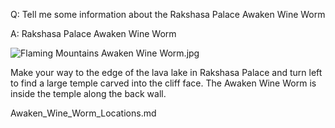 Q: Tell me some information about the Rakshasa Palace Awaken Wine Worm

A:
Rakshasa Palace Awaken Wine Worm

![Flaming Mountains Awaken Wine Worm.jpg](https://oyster.ignimgs.com/mediawiki/apis.ign.com/black-myth-wukong/1/1b/Flaming_Mountains_Awaken_Wine_Worm.jpg)

Make your way to the edge of the lava lake in Rakshasa Palace and turn left to find a large temple carved into the cliff face. The Awaken Wine Worm is inside the temple along the back wall. 

Awaken_Wine_Worm_Locations.md